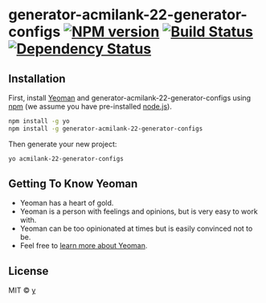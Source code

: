 # generator-acmilank-22-generator-configs [![NPM version][npm-image]][npm-url] [![Build Status][travis-image]][travis-url] [![Dependency Status][daviddm-image]][daviddm-url]
> 

## Installation

First, install [Yeoman](http://yeoman.io) and generator-acmilank-22-generator-configs using [npm](https://www.npmjs.com/) (we assume you have pre-installed [node.js](https://nodejs.org/)).

```bash
npm install -g yo
npm install -g generator-acmilank-22-generator-configs
```

Then generate your new project:

```bash
yo acmilank-22-generator-configs
```

## Getting To Know Yeoman

 * Yeoman has a heart of gold.
 * Yeoman is a person with feelings and opinions, but is very easy to work with.
 * Yeoman can be too opinionated at times but is easily convinced not to be.
 * Feel free to [learn more about Yeoman](http://yeoman.io/).

## License

MIT © [y]()


[npm-image]: https://badge.fury.io/js/generator-acmilank-22-generator-configs.svg
[npm-url]: https://npmjs.org/package/generator-acmilank-22-generator-configs
[travis-image]: https://travis-ci.com/acmilank22/generator-acmilank-22-generator-configs.svg?branch=master
[travis-url]: https://travis-ci.com/acmilank22/generator-acmilank-22-generator-configs
[daviddm-image]: https://david-dm.org/acmilank22/generator-acmilank-22-generator-configs.svg?theme=shields.io
[daviddm-url]: https://david-dm.org/acmilank22/generator-acmilank-22-generator-configs
